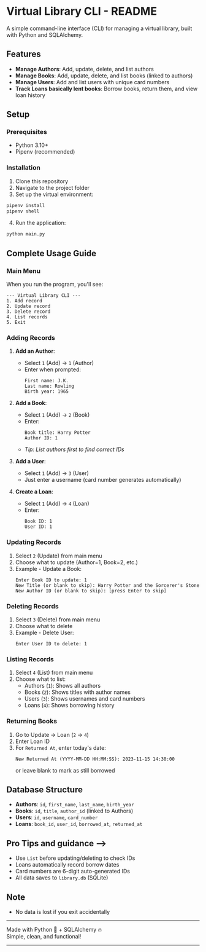 # Virtual Library CLI - README  

A simple command-line interface (CLI) for managing a virtual library, built with Python and SQLAlchemy.  

##  Features  

- **Manage Authors**: Add, update, delete, and list authors  
- **Manage Books**: Add, update, delete, and list books (linked to authors)  
- **Manage Users**: Add and list users with unique card numbers  
- **Track Loans basically lent books**: Borrow books, return them, and view loan history 

##  Setup  

### Prerequisites  
- Python 3.10+  
- Pipenv (recommended)  

### Installation  
1. Clone this repository  
2. Navigate to the project folder  
3. Set up the virtual environment:  

```bash
pipenv install
pipenv shell
```

4. Run the application:  

```bash
python main.py
```  

## Complete Usage Guide

### Main Menu  
When you run the program, you'll see:
```
--- Virtual Library CLI ---  
1. Add record  
2. Update record  
3. Delete record  
4. List records  
5. Exit  
```

### Adding Records
1. **Add an Author**:
   - Select `1` (Add) → `1` (Author)
   - Enter when prompted:
     ```
     First name: J.K.
     Last name: Rowling
     Birth year: 1965
     ```

2. **Add a Book**:
   - Select `1` (Add) → `2` (Book)
   - Enter:
     ```
     Book title: Harry Potter
     Author ID: 1
     ```
   - *Tip: List authors first to find correct IDs*

3. **Add a User**:
   - Select `1` (Add) → `3` (User)
   - Just enter a username (card number generates automatically)

4. **Create a Loan**:
   - Select `1` (Add) → `4` (Loan)
   - Enter:
     ```
     Book ID: 1
     User ID: 1
     ```

###  Updating Records
1. Select `2` (Update) from main menu
2. Choose what to update (Author=1, Book=2, etc.)
3. Example - Update a Book:
   ```
   Enter Book ID to update: 1
   New Title (or blank to skip): Harry Potter and the Sorcerer's Stone
   New Author ID (or blank to skip): [press Enter to skip]
   ```

### Deleting Records
1. Select `3` (Delete) from main menu
2. Choose what to delete
3. Example - Delete User:
   ```
   Enter User ID to delete: 1
   ```

###  Listing Records
1. Select `4` (List) from main menu
2. Choose what to list:
   - Authors (`1`): Shows all authors
   - Books (`2`): Shows titles with author names
   - Users (`3`): Shows usernames and card numbers
   - Loans (`4`): Shows borrowing history

###  Returning Books
1. Go to Update → Loan (`2` → `4`)
2. Enter Loan ID
3. For `Returned At`, enter today's date:
   ```
   New Returned At (YYYY-MM-DD HH:MM:SS): 2023-11-15 14:30:00
   ```
   or leave blank to mark as still borrowed

## Database Structure  

- **Authors**: `id`, `first_name`, `last_name`, `birth_year`  
- **Books**: `id`, `title`, `author_id` (linked to Authors)  
- **Users**: `id`, `username`, `card_number`  
- **Loans**: `book_id`, `user_id`, `borrowed_at`, `returned_at`  

##  Pro Tips and guidance -->
- Use `List` before updating/deleting to check IDs
- Loans automatically record borrow dates
- Card numbers are 6-digit auto-generated IDs
- All data saves to `library.db` (SQLite)

## Note
- No data is lost if you exit accidentally
---

Made with Python 🐍 + SQLAlchemy 🔥  
Simple, clean, and functional!  

--- 


